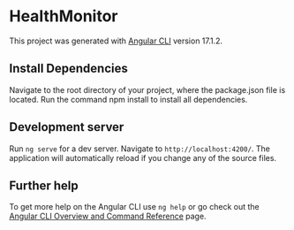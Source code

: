 # HealthMonitor

This project was generated with [Angular CLI](https://github.com/angular/angular-cli) version 17.1.2.
## Install Dependencies

Navigate to the root directory of your project, where the package.json file is located.
Run the command npm install to install all dependencies.

## Development server

Run `ng serve` for a dev server. Navigate to `http://localhost:4200/`. The application will automatically reload if you change any of the source files.

## Further help

To get more help on the Angular CLI use `ng help` or go check out the [Angular CLI Overview and Command Reference](https://angular.io/cli) page.
